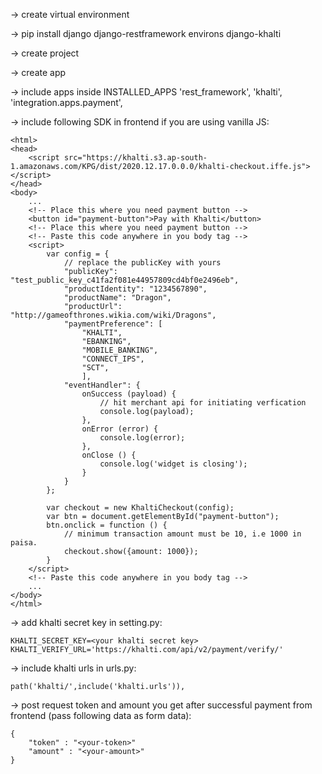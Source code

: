 -> create virtual environment

-> pip install django django-restframework environs django-khalti 

-> create project

-> create app

-> include apps inside INSTALLED_APPS
    'rest_framework',
    'khalti',
    'integration.apps.payment',

-> include following SDK in frontend if you are using vanilla JS:

    <html>
    <head>
        <script src="https://khalti.s3.ap-south-1.amazonaws.com/KPG/dist/2020.12.17.0.0.0/khalti-checkout.iffe.js"></script>
    </head>
    <body>
        ...
        <!-- Place this where you need payment button -->
        <button id="payment-button">Pay with Khalti</button>
        <!-- Place this where you need payment button -->
        <!-- Paste this code anywhere in you body tag -->
        <script>
            var config = {
                // replace the publicKey with yours
                "publicKey": "test_public_key_c41fa2f081e44957809cd4bf0e2496eb",
                "productIdentity": "1234567890",
                "productName": "Dragon",
                "productUrl": "http://gameofthrones.wikia.com/wiki/Dragons",
                "paymentPreference": [
                    "KHALTI",
                    "EBANKING",
                    "MOBILE_BANKING",
                    "CONNECT_IPS",
                    "SCT",
                    ],
                "eventHandler": {
                    onSuccess (payload) {
                        // hit merchant api for initiating verfication
                        console.log(payload);
                    },
                    onError (error) {
                        console.log(error);
                    },
                    onClose () {
                        console.log('widget is closing');
                    }
                }
            };

            var checkout = new KhaltiCheckout(config);
            var btn = document.getElementById("payment-button");
            btn.onclick = function () {
                // minimum transaction amount must be 10, i.e 1000 in paisa.
                checkout.show({amount: 1000});
            }
        </script>
        <!-- Paste this code anywhere in you body tag -->
        ...
    </body>
    </html>

-> add khalti secret key in setting.py:

    KHALTI_SECRET_KEY=<your khalti secret key>
    KHALTI_VERIFY_URL='https://khalti.com/api/v2/payment/verify/'

-> include khalti urls in urls.py:

    path('khalti/',include('khalti.urls')),

-> post request token and amount you get after successful payment from frontend
(pass following data as form data):

    {
        "token" : "<your-token>"
        "amount" : "<your-amount>"
    }
